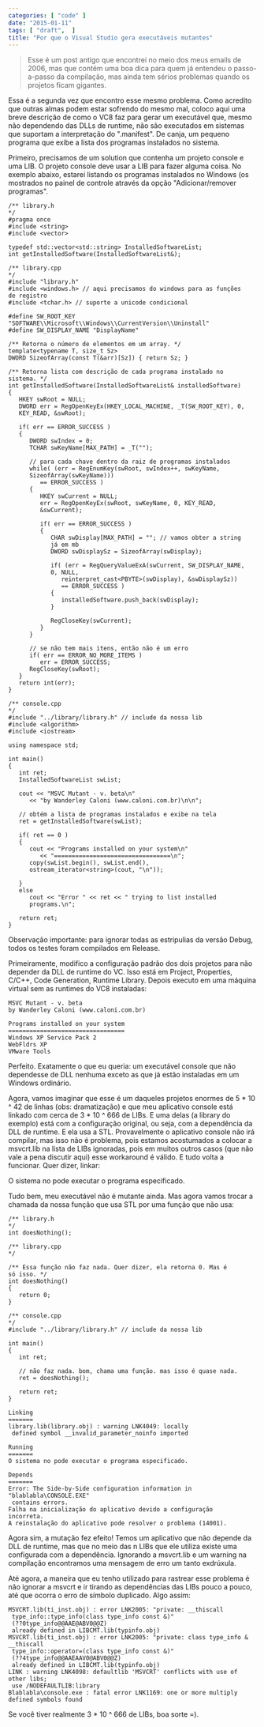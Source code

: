 ```yaml
---
categories: [ "code" ]
date: "2015-01-11"
tags: [ "draft",  ]
title: "Por que o Visual Studio gera executáveis mutantes"
---
```

> Esse é um post antigo que encontrei no meio dos meus emails de 2006,
mas que contém uma boa dica para quem já entendeu o passo-a-passo da
compilação, mas ainda tem sérios problemas quando os projetos ficam
gigantes.

Essa é a segunda vez que encontro esse mesmo problema. Como acredito
que outras almas podem estar sofrendo do mesmo mal, coloco aqui uma breve
descrição de como o VC8 faz para gerar um executável que, mesmo não
dependendo das DLLs de runtime, não são executados em sistemas que
suportam a interpretação do ".manifest". De canja, um pequeno programa
que exibe a lista dos programas instalados no sistema.

Primeiro, precisamos de um solution que contenha um projeto console e uma
LIB. O projeto console deve usar a LIB para fazer alguma coisa. No exemplo
abaixo, estarei listando os programas instalados no Windows (os mostrados
no painel de controle através da opção "Adicionar/remover programas".

    /** library.h
    */
    #pragma once
    #include <string>
    #include <vector>
    
    typedef std::vector<std::string> InstalledSoftwareList;
    int getInstalledSoftware(InstalledSoftwareList&);
    
    /** library.cpp
    */
    #include "library.h"
    #include <windows.h> // aqui precisamos do windows para as funções
    de registro
    #include <tchar.h> // suporte a unicode condicional
    
    #define SW_ROOT_KEY
    "SOFTWARE\\Microsoft\\Windows\\CurrentVersion\\Uninstall"
    #define SW_DISPLAY_NAME "DisplayName"
    
    /** Retorna o número de elementos em um array. */
    template<typename T, size_t Sz>
    DWORD SizeofArray(const T(&arr)[Sz]) { return Sz; }
    
    /** Retorna lista com descrição de cada programa instalado no
    sistema. */
    int getInstalledSoftware(InstalledSoftwareList& installedSoftware)
    {
       HKEY swRoot = NULL;
       DWORD err = RegOpenKeyEx(HKEY_LOCAL_MACHINE, _T(SW_ROOT_KEY), 0,
       KEY_READ, &swRoot);
    
       if( err == ERROR_SUCCESS )
       {
          DWORD swIndex = 0;
          TCHAR swKeyName[MAX_PATH] = _T("");
    
          // para cada chave dentro da raiz de programas instalados
          while( (err = RegEnumKey(swRoot, swIndex++, swKeyName,
          SizeofArray(swKeyName))) 
             == ERROR_SUCCESS )
          {
             HKEY swCurrent = NULL;
             err = RegOpenKeyEx(swRoot, swKeyName, 0, KEY_READ,
             &swCurrent);
    
             if( err == ERROR_SUCCESS )
             {
                CHAR swDisplay[MAX_PATH] = ""; // vamos obter a string
                já em mb
                DWORD swDisplaySz = SizeofArray(swDisplay);
    
                if( (err = RegQueryValueExA(swCurrent, SW_DISPLAY_NAME,
                0, NULL, 
                   reinterpret_cast<PBYTE>(swDisplay), &swDisplaySz))
                   == ERROR_SUCCESS )
                {
                   installedSoftware.push_back(swDisplay);
                }
    
                RegCloseKey(swCurrent);
             }
          }
    
          // se não tem mais itens, então não é um erro
          if( err == ERROR_NO_MORE_ITEMS )
             err = ERROR_SUCCESS;
          RegCloseKey(swRoot);
       }
       return int(err);
    }
    
    /** console.cpp
    */
    #include "../library/library.h" // include da nossa lib
    #include <algorithm>
    #include <iostream>
    
    using namespace std;
    
    int main()
    {
       int ret;
       InstalledSoftwareList swList;
    
       cout << "MSVC Mutant - v. beta\n"
          << "by Wanderley Caloni (www.caloni.com.br)\n\n";
    
       // obtém a lista de programas instalados e exibe na tela
       ret = getInstalledSoftware(swList);
    
       if( ret == 0 )
       {
          cout << "Programs installed on your system\n"
             << "=================================\n";
          copy(swList.begin(), swList.end(),
          ostream_iterator<string>(cout, "\n"));
    
       }
       else
          cout << "Error " << ret << " trying to list installed
          programs.\n";
    
       return ret;
    }

Observação importante: para ignorar todas as estripulias da versão
Debug, todos os testes foram compilados em Release.

Primeiramente, modifico a configuração padrão dos dois projetos para
não depender da DLL de runtime do VC. Isso está em Project, Properties,
C/C++, Code Generation, Runtime Library. Depois executo em uma máquina
virtual sem as runtimes do VC8 instaladas:

    MSVC Mutant - v. beta
    by Wanderley Caloni (www.caloni.com.br)
    
    Programs installed on your system
    =================================
    Windows XP Service Pack 2
    WebFldrs XP
    VMware Tools

Perfeito. Exatamente o que eu queria: um executável console que não
dependesse de DLL nenhuma exceto as que já estão instaladas em um
Windows ordinário.

Agora, vamos imaginar que esse é um daqueles projetos enormes de
5 * 10 ^ 42 de linhas (obs: dramatização) e que meu aplicativo
console está linkado com cerca de 3 * 10 ^ 666 de LIBs. E uma delas
(a library do exemplo) está com a configuração original, ou seja,
com a dependência da DLL de runtime. E ela usa a STL. Provavelmente o
aplicativo console não irá compilar, mas isso não é problema, pois
estamos acostumados a colocar a msvcrt.lib na lista de LIBs ignoradas,
pois em muitos outros casos (que não vale a pena discutir aqui) esse
workaround é válido. E tudo volta a funcionar. Quer dizer, linkar:

O sistema no pode executar o programa especificado.

Tudo bem, meu executável não é mutante ainda. Mas agora vamos trocar
a chamada da nossa função que usa STL por uma função que não usa:

    /** library.h
    */
    int doesNothing();
    
    /** library.cpp
    */
    
    /** Essa função não faz nada. Quer dizer, ela retorna 0. Mas é
    só isso. */
    int doesNothing()
    {
       return 0;
    }
    
    /** console.cpp
    */
    #include "../library/library.h" // include da nossa lib
    
    int main()
    {
       int ret;
    
       // não faz nada. bom, chama uma função. mas isso é quase nada.
       ret = doesNothing();
    
       return ret;
    }

    Linking
    =======
    library.lib(library.obj) : warning LNK4049: locally 
     defined symbol __invalid_parameter_noinfo imported
    
    Running
    =======
    O sistema no pode executar o programa especificado.
    
    Depends
    =======
    Error: The Side-by-Side configuration information in
    "blablabla\CONSOLE.EXE" 
     contains errors.
    Falha na inicialização do aplicativo devido a configuração
    incorreta.
    A reinstalação do aplicativo pode resolver o problema (14001).

Agora sim, a mutação fez efeito! Temos um aplicativo que não depende
da DLL de runtime, mas que no meio das n LIBs que ele utiliza existe uma
configurada com a dependência. Ignorando a msvcrt.lib e um warning na
compilação encontramos uma mensagem de erro um tanto exdrúxula.

Até agora, a maneira que eu tenho utilizado para rastrear esse problema
é não ignorar a msvcrt e ir tirando as dependências das LIBs pouco
a pouco, até que ocorra o erro de símbolo duplicado. Algo assim:

    MSVCRT.lib(ti_inst.obj) : error LNK2005: "private: __thiscall 
     type_info::type_info(class type_info const &)"
     (??0type_info@@AAE@ABV0@@Z) 
     already defined in LIBCMT.lib(typinfo.obj)
    MSVCRT.lib(ti_inst.obj) : error LNK2005: "private: class type_info &
    __thiscall 
     type_info::operator=(class type_info const &)"
     (??4type_info@@AAEAAV0@ABV0@@Z) 
     already defined in LIBCMT.lib(typinfo.obj)
    LINK : warning LNK4098: defaultlib 'MSVCRT' conflicts with use of
    other libs; 
     use /NODEFAULTLIB:library
    Blablabla\console.exe : fatal error LNK1169: one or more multiply
    defined symbols found

Se você tiver realmente 3 * 10 ^ 666 de LIBs, boa sorte =).
